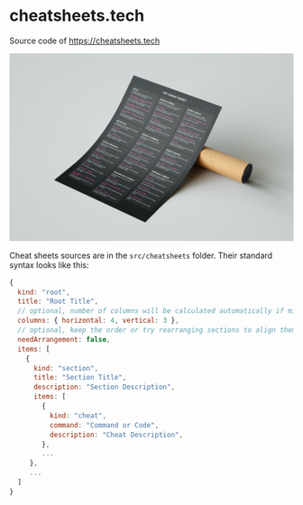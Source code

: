 # cheatsheets.tech

Source code of https://cheatsheets.tech

![Git Cheat Sheet Poster](public/poster.jpg)

Cheat sheets sources are in the `src/cheatsheets` folder. Their standard syntax looks like this:

```javascript
{
  kind: "root",
  title: "Root Title",
  // optional, number of columns will be calculated automatically if missing
  columns: { horizontal: 4, vertical: 3 },
  // optional, keep the order or try rearranging sections to align them better  
  needArrangement: false,
  items: [
    {
      kind: "section",
      title: "Section Title",
      description: "Section Description",
      items: [
        {
          kind: "cheat",
          command: "Command or Code",
          description: "Cheat Description",
        },
        ...
     },
     ...
  ]
}
```
